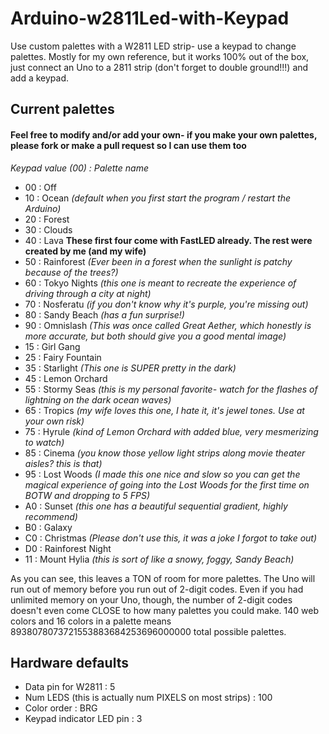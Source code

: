 # Arduino-w2811Led-with-Keypad
Use custom palettes with a W2811 LED strip- use a keypad to change palettes. Mostly for my own reference, but it works 100% out of the box, just connect an Uno to a 2811 strip (don't forget to double ground!!!) and add a keypad. 

## Current palettes 
#### Feel free to modify and/or add your own- if you make your own palettes, please fork or make a pull request so I can use them too
*Keypad value (00) : Palette name*
* 00 : Off
* 10 : Ocean *(default when you first start the program / restart the Arduino)*
* 20 : Forest
* 30 : Clouds
* 40 : Lava
**These first four come with FastLED already. The rest were created by me (and my wife)**
* 50 : Rainforest *(Ever been in a forest when the sunlight is patchy because of the trees?)*
* 60 : Tokyo Nights *(this one is meant to recreate the experience of driving through a city at night)*
* 70 : Nosferatu *(if you don't know why it's purple, you're missing out)*
* 80 : Sandy Beach *(has a fun surprise!)*
* 90 : Omnislash *(This was once called Great Aether, which honestly is more accurate, but both should give you a good mental image)*
* 15 : Girl Gang
* 25 : Fairy Fountain
* 35 : Starlight *(This one is SUPER pretty in the dark)*
* 45 : Lemon Orchard
* 55 : Stormy Seas *(this is my personal favorite- watch for the flashes of lightning on the dark ocean waves)*
* 65 : Tropics *(my wife loves this one, I hate it, it's jewel tones. Use at your own risk)*
* 75 : Hyrule *(kind of Lemon Orchard with added blue, very mesmerizing to watch)*
* 85 : Cinema *(you know those yellow light strips along movie theater aisles? this is that)*
* 95 : Lost Woods *(I made this one nice and slow so you can get the magical experience of going into the Lost Woods for the first time on BOTW and dropping to 5 FPS)*
* A0 : Sunset *(this one has a beautiful sequential gradient, highly recommend)*
* B0 : Galaxy
* C0 : Christmas *(Please don't use this, it was a joke I forgot to take out)*
* D0 : Rainforest Night
* 11 : Mount Hylia *(this is sort of like a snowy, foggy, Sandy Beach)*

As you can see, this leaves a TON of room for more palettes. The Uno will run out of memory before you run out of 2-digit codes. Even if you had unlimited memory on your Uno, though, the number of 2-digit codes doesn't even come CLOSE to how many palettes you could make. 140 web colors and 16 colors in a palette means 8938078073721553883684253696000000 total possible palettes.

## Hardware defaults
* Data pin for W2811 : 5
* Num LEDS (this is actually num PIXELS on most strips) : 100
* Color order : BRG
* Keypad indicator LED pin : 3

